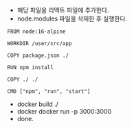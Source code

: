 * 해당 파일을 리액트 파일에 추가한다.
* node.modules 파일을 삭제한 후 실행한다.

```
FROM node:16-alpine

WORKDIR /user/src/app

COPY package.json ./

RUN npm install

COPY ./ ./

CMD ["npm", "run", "start"]
```

* docker build ./
* docker docker run -p 3000:3000 <id>
* done.
